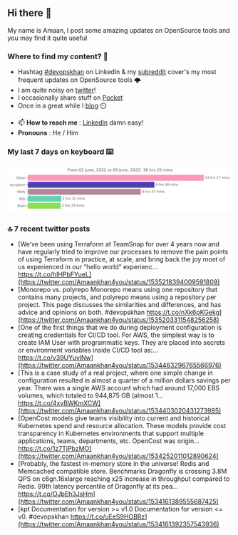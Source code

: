 <!--- [![Hits](https://hits.seeyoufarm.com/api/count/incr/badge.svg?url=https%3A%2F%2Fgithub.com%2Fakhan4u%2Fhit-counter&count_bg=%2379C83D&title_bg=%23555555&icon=&icon_color=%23E7E7E7&title=visits&edge_flat=false)](https://hits.seeyoufarm.com) --->

## Hi there 👋

My name is Amaan, I post some amazing updates on OpenSource tools and you may find it quite useful

### Where to find my content? 🤔

* Hashtag [#devopskhan](https://www.linkedin.com/feed/hashtag/devopskhan/) on LinkedIn & my [subreddit](https://www.reddit.com/r/devopskhan/) cover's my most frequent updates on OpenSource tools 🌩️
* I am quite noisy on [twitter](https://twitter.com/Amaankhan4you)!
* I occasionally share stuff on [Pocket](https://getpocket.com/@ej6g8d1dp2829A16a9Tf5d4T6bAMp3d8791rejDe86yem3bm4e14ex4fT4dluk29)
* Once in a great while I [blog](https://linuxparrot.com/) ⏲️


- 📫 **How to reach me** : [LinkedIn](https://www.linkedin.com/in/amaan-khan-linux-ninja) damn easy!
- **Pronouns** : He / Him

### My last 7 days on keyboard ⌨️

<img src="https://github.com/akhan4u/akhan4u/blob/main/images/stat.svg" alt="Amaan's Wakatime Activity!"/>

### 🔝 7 recent twitter posts
<!-- DEVDOJO:START -->
- [We’ve been using Terraform at TeamSnap for over 4 years now and have regularly tried to improve our processes to remove the pain points of using Terraform in practice, at scale, and bring back the joy most of us experienced in our “hello world” experienc… https://t.co/hIHPbFYueL](https://twitter.com/Amaankhan4you/status/1535218394009591809)
- [Monorepo vs. polyrepo Monorepo means using one repository that contains many projects, and polyrepo means using a repository per project. This page discusses the similarities and differences, and has advice and opinions on both. #devopskhan https://t.co/nXk6pKGekg](https://twitter.com/Amaankhan4you/status/1535203311548256258)
- [One of the first things that we do during deployment configuration is creating credentials for CI/CD tool. For AWS, the simplest way is to create IAM User with programmatic keys. They are placed into secrets or environment variables inside CI/CD tool as:… https://t.co/v39UYuvlNw](https://twitter.com/Amaankhan4you/status/1534463296765566976)
- [This is a case study of a real project, where one simple change in configuration resulted in almost a quarter of a million dollars savings per year. There was a single AWS account which had around 17,000 EBS volumes, which totaled to 944,875 GB &lpar;almost 1… https://t.co/4xyBWKmXCW](https://twitter.com/Amaankhan4you/status/1534403020431273985)
- [OpenCost models give teams visibility into current and historical Kubernetes spend and resource allocation. These models provide cost transparency in Kubernetes environments that support multiple applications, teams, departments, etc. OpenCost was origin… https://t.co/1z7TjPbzMO](https://twitter.com/Amaankhan4you/status/1534252011012890624)
- [Probably, the fastest in-memory store in the universe! Redis and Memcached compatible store. Benchmarks Dragonfly is crossing 3.8M QPS on c6gn.16xlarge reaching x25 increase in throughput compared to Redis. 99th latency percentile of Dragonfly at its pea… https://t.co/OJbEh3JsHm](https://twitter.com/Amaankhan4you/status/1534161389555687425)
- [kpt Documentation for version &gt;= v1.0 Documentation for version &lt;= v0. #devopskhan https://t.co/uEeS9HOBRz](https://twitter.com/Amaankhan4you/status/1534161392357543936)
<!-- DEVDOJO:END -->

<!-- ![Amaan's GitHub stats](https://github-readme-stats.vercel.app/api?username=akhan4u&count_private=true&show_icons=true&hide=contribs) -->
